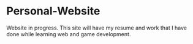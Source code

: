 # Personal-Website
Website in progress.
This site will have my resume and work that I have done while learning web and game development.
